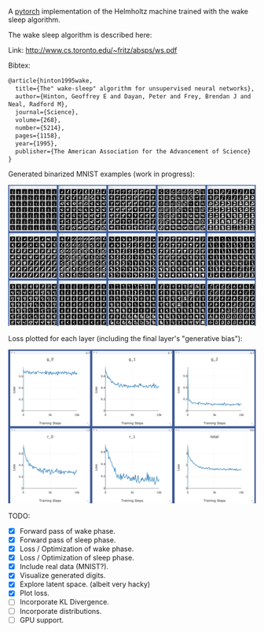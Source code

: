 A [pytorch](http://pytorch.org/) implementation of the Helmholtz machine trained with the wake sleep algorithm.

The wake sleep algorithm is described here:

Link: http://www.cs.toronto.edu/~fritz/absps/ws.pdf

Bibtex:

```
@article{hinton1995wake,
  title={The" wake-sleep" algorithm for unsupervised neural networks},
  author={Hinton, Geoffrey E and Dayan, Peter and Frey, Brendan J and Neal, Radford M},
  journal={Science},
  volume={268},
  number={5214},
  pages={1158},
  year={1995},
  publisher={The American Association for the Advancement of Science}
}
```

Generated binarized MNIST examples (work in progress):

![](doc/generated_mnist.png)

Loss plotted for each layer (including the final layer's "generative bias"):

![](doc/plot_loss.png)

TODO:

- [x] Forward pass of wake phase.
- [x] Forward pass of sleep phase.
- [x] Loss / Optimization of wake phase.
- [x] Loss / Optimization of sleep phase.
- [x] Include real data (MNIST?).
- [x] Visualize generated digits.
- [x] Explore latent space. (albeit very hacky)
- [x] Plot loss.
- [ ] Incorporate KL Divergence.
- [ ] Incorporate distributions.
- [ ] GPU support.
